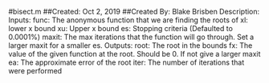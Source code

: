 #bisect.m
##Created: Oct 2, 2019
##Created By: Blake Brisben
Description:
  Inputs:
      func: The anonymous function that we are finding the roots of
      xl: lower x bound
      xu: Upper x bound
      es: Stopping criteria (Defaulted to 0.0001%)
      maxit: The max iterations that the function will go through. Set a
          larger maxit for a smaller es.
  Outputs:
      root: The root in the bounds
      fx: The value of the given function at the root. Should be 0. If
          not give a larger maxit
      ea: The approximate error of the root
      iter: The number of iterations that were performed

